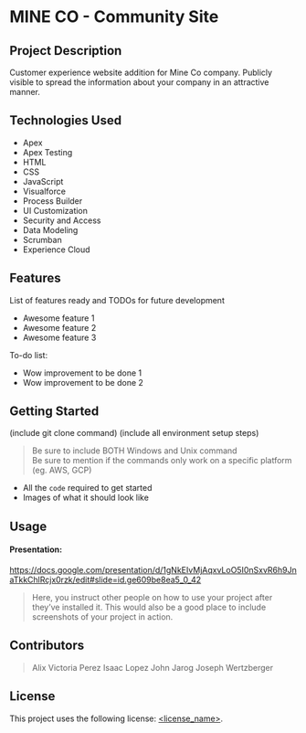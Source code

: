 # MINE CO - Community Site  

## Project Description

Customer experience website addition for Mine Co company.
Publicly visible to spread the information about your company in an attractive manner.

## Technologies Used

* Apex
* Apex Testing
* HTML
* CSS
* JavaScript
* Visualforce
* Process Builder
* UI Customization
* Security and Access
* Data Modeling
* Scrumban
* Experience Cloud

## Features

List of features ready and TODOs for future development
* Awesome feature 1
* Awesome feature 2
* Awesome feature 3

To-do list:
* Wow improvement to be done 1
* Wow improvement to be done 2

## Getting Started
   
(include git clone command)
(include all environment setup steps)

> Be sure to include BOTH Windows and Unix command  
> Be sure to mention if the commands only work on a specific platform (eg. AWS, GCP)

- All the `code` required to get started
- Images of what it should look like

## Usage

#### Presentation: 
https://docs.google.com/presentation/d/1gNkEIvMjAqxvLoO5I0nSxvR6h9JnaTkkChlRcjx0rzk/edit#slide=id.ge609be8ea5_0_42

> Here, you instruct other people on how to use your project after they’ve installed it. This would also be a good place to include screenshots of your project in action.

## Contributors

> Alix Victoria Perez
> Isaac Lopez
> John Jarog
> Joseph Wertzberger 

## License

This project uses the following license: [<license_name>](<link>).
